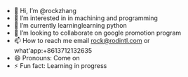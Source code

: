 - 👋 Hi, I’m @rockzhang
- 👀 I’m interested in in machining and programming
- 🌱 I’m currently learninglearning python
- 💞️ I’m looking to collaborate on google promotion program
- 📫 How to reach me email rock@rodintl.com or what'app:+8613712132635
- 😄 Pronouns: Come on
- ⚡ Fun fact: Learning in progress

<!---
rockzhang-1982/rockzhang-1982 is a ✨ special ✨ repository because its `README.md` (this file) appears on your GitHub profile.
You can click the Preview link to take a look at your changes.
--->

